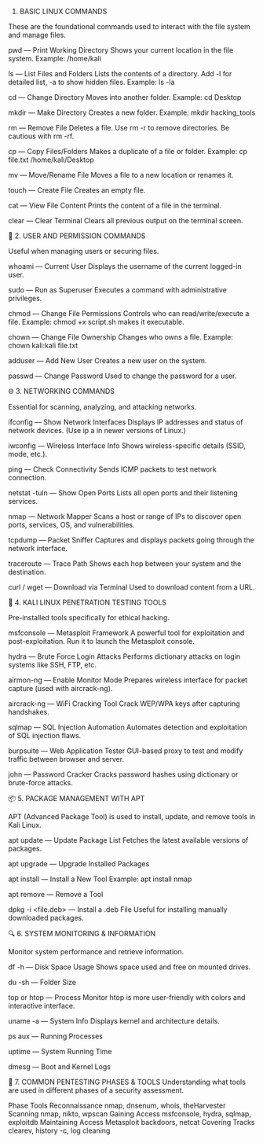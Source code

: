  1. BASIC LINUX COMMANDS
    
These are the foundational commands used to interact with the file system and manage files.

pwd — Print Working Directory
Shows your current location in the file system.
Example: /home/kali

ls — List Files and Folders
Lists the contents of a directory. Add -l for detailed list, -a to show hidden files.
Example: ls -la

cd <directory> — Change Directory
Moves into another folder.
Example: cd Desktop

mkdir <foldername> — Make Directory
Creates a new folder.
Example: mkdir hacking_tools

rm <file> — Remove File
Deletes a file. Use rm -r <folder> to remove directories. Be cautious with rm -rf.

cp <source> <destination> — Copy Files/Folders
Makes a duplicate of a file or folder.
Example: cp file.txt /home/kali/Desktop

mv <old> <new> — Move/Rename File
Moves a file to a new location or renames it.

touch <filename> — Create File
Creates an empty file.

cat <file> — View File Content
Prints the content of a file in the terminal.

clear — Clear Terminal
Clears all previous output on the terminal screen.


🔐 2. USER AND PERMISSION COMMANDS


Useful when managing users or securing files.

whoami — Current User
Displays the username of the current logged-in user.

sudo <command> — Run as Superuser
Executes a command with administrative privileges.

chmod — Change File Permissions
Controls who can read/write/execute a file.
Example: chmod +x script.sh makes it executable.

chown — Change File Ownership
Changes who owns a file.
Example: chown kali:kali file.txt

adduser — Add New User
Creates a new user on the system.

passwd — Change Password
Used to change the password for a user.

🌐 3. NETWORKING COMMANDS

Essential for scanning, analyzing, and attacking networks.

ifconfig — Show Network Interfaces
Displays IP addresses and status of network devices.
(Use ip a in newer versions of Linux.)

iwconfig — Wireless Interface Info
Shows wireless-specific details (SSID, mode, etc.).

ping <host> — Check Connectivity
Sends ICMP packets to test network connection.

netstat -tuln — Show Open Ports
Lists all open ports and their listening services.

nmap <ip> — Network Mapper
Scans a host or range of IPs to discover open ports, services, OS, and vulnerabilities.

tcpdump — Packet Sniffer
Captures and displays packets going through the network interface.

traceroute <host> — Trace Path
Shows each hop between your system and the destination.

curl / wget — Download via Terminal
Used to download content from a URL.

🧰 4. KALI LINUX PENETRATION TESTING TOOLS

Pre-installed tools specifically for ethical hacking.

msfconsole — Metasploit Framework
A powerful tool for exploitation and post-exploitation.
Run it to launch the Metasploit console.

hydra — Brute Force Login Attacks
Performs dictionary attacks on login systems like SSH, FTP, etc.

airmon-ng — Enable Monitor Mode
Prepares wireless interface for packet capture (used with aircrack-ng).

aircrack-ng — WiFi Cracking Tool
Crack WEP/WPA keys after capturing handshakes.

sqlmap — SQL Injection Automation
Automates detection and exploitation of SQL injection flaws.

burpsuite — Web Application Tester
GUI-based proxy to test and modify traffic between browser and server.

john — Password Cracker
Cracks password hashes using dictionary or brute-force attacks.

📦 5. PACKAGE MANAGEMENT WITH APT

APT (Advanced Package Tool) is used to install, update, and remove tools in Kali Linux.

apt update — Update Package List
Fetches the latest available versions of packages.

apt upgrade — Upgrade Installed Packages

apt install <tool> — Install a New Tool
Example: apt install nmap

apt remove <tool> — Remove a Tool

dpkg -i <file.deb> — Install a .deb File
Useful for installing manually downloaded packages.

🔍 6. SYSTEM MONITORING & INFORMATION

Monitor system performance and retrieve information.

df -h — Disk Space Usage
Shows space used and free on mounted drives.

du -sh <folder> — Folder Size

top or htop — Process Monitor
htop is more user-friendly with colors and interactive interface.

uname -a — System Info
Displays kernel and architecture details.

ps aux — Running Processes

uptime — System Running Time

dmesg — Boot and Kernel Logs

🧪 7. COMMON PENTESTING PHASES & TOOLS
Understanding what tools are used in different phases of a security assessment.

Phase	Tools
Reconnaissance	nmap, dnsenum, whois, theHarvester
Scanning	nmap, nikto, wpscan
Gaining Access	msfconsole, hydra, sqlmap, exploitdb
Maintaining Access	Metasploit backdoors, netcat
Covering Tracks	clearev, history -c, log cleaning
